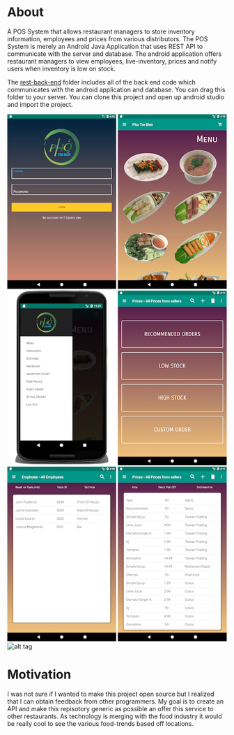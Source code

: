 # About
A POS System that allows restaurant managers to store inventory information, employees and prices from various distributors. The POS System is merely an Android Java Application that uses REST API to communicate with the server and database. The android application offers restaurant managers to view employees, live-inventory, prices and notify users when inventory is low on stock.

The [rest-back-end](https://github.com/oiricaud/Inventory/tree/master/rest-back-end)
folder includes all of the back end code which communicates with the android application and database. You can drag this folder to your server. You can clone this project and open up android studio and import the project. 

![alt tag](screenshot-images/Login.png "Login") ![alt tag](screenshot-images/Menu.png "Menu") ![alt tag](screenshot-images/navigation.png "Nav") ![alt tag](screenshot-images/PlaceOrder.png "Place Order")  ![alt tag](screenshot-images/Employees.png "Employees") ![alt tag](screenshot-images/Prices.png "Prices") ![alt tag](screenshot-images/ActiveOrders.png "ActiveOrders") 


# Motivation

I was not sure if I wanted to make this project open source but I realized that I can obtain feedback from other programmers. My goal is to create an API and make this repisotory generic as possible an offer this service to other restaurants. As technology is merging with the food industry it would be really cool to see the various food-trends based off locations.
